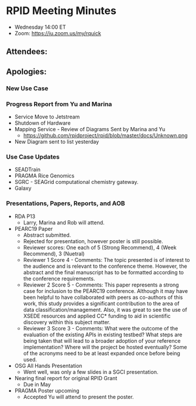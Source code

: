 # RPID Meeting Minutes

   * Wednesday 14:00 ET 
   * Zoom: https://iu.zoom.us/my/rquick 
   
## Attendees: 
## Apologies: 
 
### New Use Case 

### Progress Report from Yu and Marina
   * Service Move to Jetstream
   * Shutdown of Hardware
   * Mapping Service - Review of Diagrams Sent by Marina and Yu
      * https://github.com/rpidproject/rpid/blob/master/docs/Unknown.png
   * New Diagram sent to list yesterday
   
 
### Use Case Updates
   * SEADTrain 
   * PRAGMA Rice Genomics  
   * SGRC - SEAGrid computational chemistry gateway. 
   * Galaxy 

### Presentations, Papers, Reports, and AOB
   * RDA P13
      * Larry, Marina and Rob will attend. 
   * PEARC19 Paper
      * Abstract submitted.
      * Rejected for presentation, however poster is still possible. 
      * Reviewer scores: One each of 5 (Strong Recommend), 4 (Week Recommend), 3 (Nuetral)
      * Reviewer 1 Score 4 - Comments: The topic presented is of interest to the audience and is relevant to the conference theme. However, the abstract and the final manuscript has to be formatted according to the conference requirements.
      * Reviewer 2 Score 5 - Comments: This paper represents a strong case for inclusion to the PEARC19 conference. Although it may have been helpful to have collaborated with peers as co-authors of this work, this study provides a significant contribution to the area of data classification/management. Also, it was great to see the use of XSEDE resources and applied CC* funding to aid in scientific discovery within this subject matter.
      * Reviewer 3 Score 3 - Comments: What were the outcome of the evaluation of the existing APIs in existing testbed? What steps are being taken that will lead to a broader adoption of your reference implementation? Where will the project be hosted eventually? Some of the acronyms need to be at least expanded once before being used.
   * OSG All Hands Presentation
      * Went well, was only a few slides in a SGCI presentation. 
   * Nearing final report for original RPID Grant
      * Due in May
   * PRAGMA Poster upcoming
      * Accepted Yu will attend to present the poster. 
